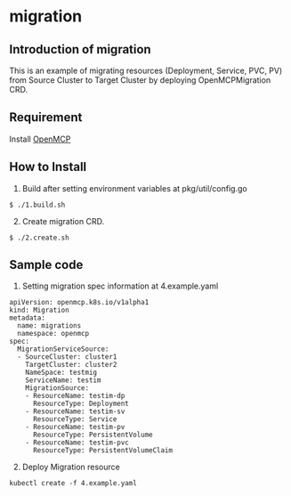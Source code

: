 # migration

## Introduction of migration

This is an example of migrating resources (Deployment, Service, PVC, PV) from Source Cluster to Target Cluster by deploying OpenMCPMigration CRD.

## Requirement
Install [OpenMCP](https://github.com/openmcp/Public_OpenMCP)


## How to Install
1. Build after setting environment variables at pkg/util/config.go
```
$ ./1.build.sh
```

2. Create migration CRD. 
```
$ ./2.create.sh
```

## Sample code

1. Setting migration spec information at 4.example.yaml
```
apiVersion: openmcp.k8s.io/v1alpha1
kind: Migration
metadata:
  name: migrations
  namespace: openmcp
spec:
  MigrationServiceSource:
  - SourceCluster: cluster1
    TargetCluster: cluster2
    NameSpace: testmig
    ServiceName: testim
    MigrationSource:
    - ResourceName: testim-dp
      ResourceType: Deployment
    - ResourceName: testim-sv
      ResourceType: Service
    - ResourceName: testim-pv
      ResourceType: PersistentVolume
    - ResourceName: testim-pvc
      ResourceType: PersistentVolumeClaim
```

2.  Deploy Migration resource 
```
kubectl create -f 4.example.yaml
```

